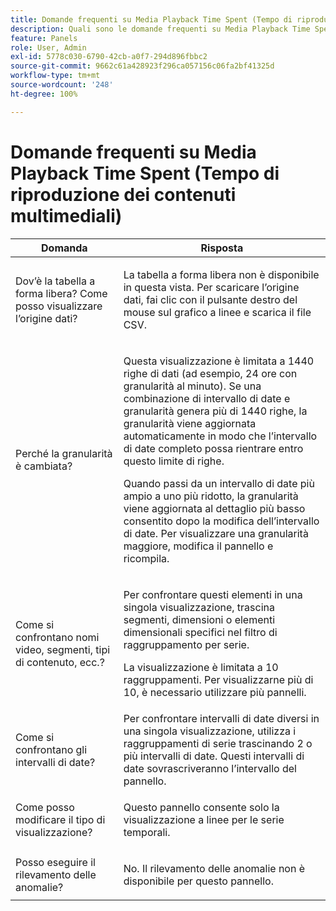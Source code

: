 ```yaml
---
title: Domande frequenti su Media Playback Time Spent (Tempo di riproduzione dei contenuti multimediali)
description: Quali sono le domande frequenti su Media Playback Time Spent (Tempo di riproduzione dei contenuti multimediali)?
feature: Panels
role: User, Admin
exl-id: 5778c030-6790-42cb-a0f7-294d896fbbc2
source-git-commit: 9662c61a428923f296ca057156c06fa2bf41325d
workflow-type: tm+mt
source-wordcount: '248'
ht-degree: 100%

---
```


# Domande frequenti su Media Playback Time Spent (Tempo di riproduzione dei contenuti multimediali)


| Domanda | Risposta |
|---|---|
| Dov’è la tabella a forma libera? Come posso visualizzare l’origine dati? | <p></p><p>La tabella a forma libera non è disponibile in questa vista. Per scaricare l’origine dati, fai clic con il pulsante destro del mouse sul grafico a linee e scarica il file CSV.</p> |
| <p>Perché la granularità è cambiata?</p> | <p>Questa visualizzazione è limitata a 1440 righe di dati (ad esempio, 24 ore con granularità al minuto). Se una combinazione di intervallo di date e granularità genera più di 1440 righe, la granularità viene aggiornata automaticamente in modo che l’intervallo di date completo possa rientrare entro questo limite di righe.</p><p></p><p>Quando passi da un intervallo di date più ampio a uno più ridotto, la granularità viene aggiornata al dettaglio più basso consentito dopo la modifica dell’intervallo di date. Per visualizzare una granularità maggiore, modifica il pannello e ricompila.</p> |
| <p></p><p>Come si confrontano nomi video, segmenti, tipi di contenuto, ecc.?</p> | <p>Per confrontare questi elementi in una singola visualizzazione, trascina segmenti, dimensioni o elementi dimensionali specifici nel filtro di raggruppamento per serie.</p><p></p><p>La visualizzazione è limitata a 10 raggruppamenti. Per visualizzarne più di 10, è necessario utilizzare più pannelli.</p> |
| Come si confrontano gli intervalli di date? | Per confrontare intervalli di date diversi in una singola visualizzazione, utilizza i raggruppamenti di serie trascinando 2 o più intervalli di date. Questi intervalli di date sovrascriveranno l’intervallo del pannello. |
| Come posso modificare il tipo di visualizzazione? | <p></p><p>Questo pannello consente solo la visualizzazione a linee per le serie temporali.</p> |
| Posso eseguire il rilevamento delle anomalie? | <p></p><p>No. Il rilevamento delle anomalie non è disponibile per questo pannello.</p> |
